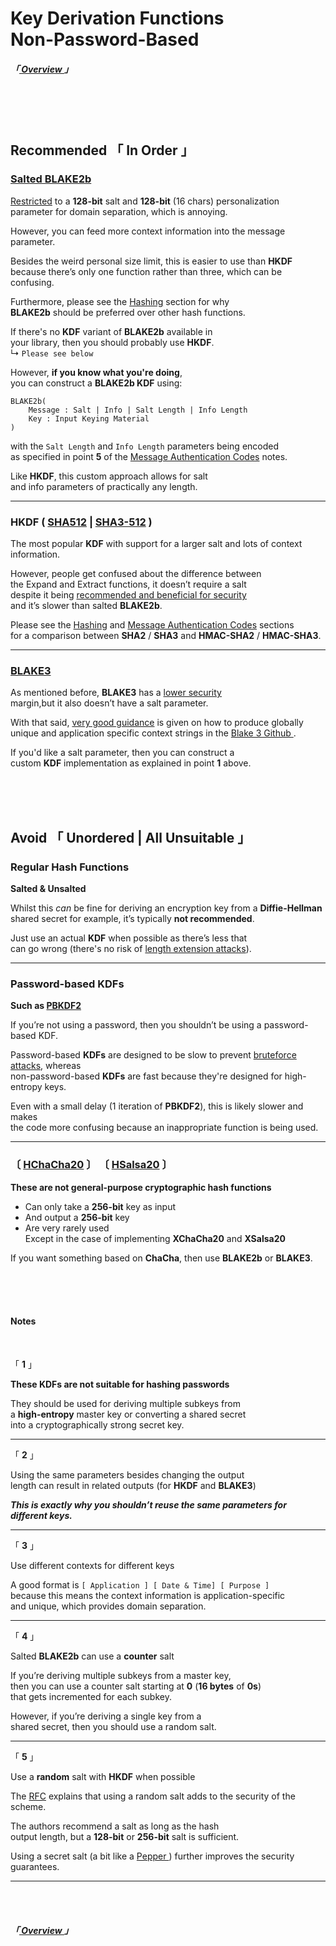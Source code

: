 
[ Key Derivation ]: https://doc.libsodium.org/key_derivation
[ Nonce Extension ]: https://doc.libsodium.org/key_derivation#nonce-extension

[ Blake 2 ]: https://www.blake2.net/blake2.pdf
[ Blake 3 ]: https://github.com/BLAKE3-team/BLAKE3#the-blake3-crate-
[ Blake 3 Specs ]: https://github.com/BLAKE3-team/BLAKE3-specs/blob/master/blake3.pdf
[ Blake 3 Github ]: https://github.com/BLAKE3-team/BLAKE3

[ RFC5869 ]: https://datatracker.ietf.org/doc/html/rfc5869#section-3.1

[ HKDF ]: https://en.wikipedia.org/wiki/HKDF
[ PBKDF2 ]: https://en.wikipedia.org/wiki/PBKDF2
[ XSalsa ]: https://cr.yp.to/snuffle/xsalsa-20110204.pdf
[ Pepper ]: https://en.wikipedia.org/wiki/Pepper_(cryptography)

[ Bruteforce Attack ]: https://en.wikipedia.org/wiki/Brute-force_attack
[ Length Extension Attack ]: https://en.wikipedia.org/wiki/Length_extension_attack

[ Overview ]: ../Overview


# Key Derivation Functions<br>Non-Password-Based
##### 「[ Overview ]」

<br>
<br>
<br>

## **Recommended** 「 In Order 」

### [Salted BLAKE2b][ Key Derivation ]

[Restricted][ Blake 2 ] to a **128-bit** salt and **128-bit** (16 chars) personalization<br>parameter for domain separation, which is annoying.

However, you can feed more context information into the message parameter.

Besides the weird personal size limit, this is easier to use than **HKDF**<br>
because there’s only one function rather than three, which can be confusing.

Furthermore, please see the [Hashing](./Hashing) section for why<br>
**BLAKE2b** should be preferred over other hash functions.

If there's no **KDF** variant of **BLAKE2b** available in<br>
your library, then you should probably use **HKDF**.<br>
↳ `Please see below`

However, **if you know what you're doing**,<br>
you can construct a **BLAKE2b KDF** using:

```
BLAKE2b(
    Message : Salt | Info | Salt Length | Info Length
    Key : Input Keying Material
)
```

with the `Salt Length` and `Info Length` parameters being encoded<br>
as specified in point **5** of the [Message Authentication Codes](./Message%20Authentication) notes.

Like **HKDF**, this custom approach allows for salt<br>
and info parameters of practically any length.

---

### HKDF ( [SHA512][ HKDF ] | [SHA3-512][ HKDF ] )

The most popular **KDF** with support for a larger salt and lots of context information.

However, people get confused about the difference between<br>
the Expand and Extract functions, it doesn’t require a salt<br>
despite it being [recommended and beneficial for security][ RFC5869 ]<br>
and it’s slower than salted **BLAKE2b**.

Please see the [Hashing](./Hashing) and [Message Authentication Codes](./Message%20Authentication) sections<br>
for a comparison between **SHA2** / **SHA3** and **HMAC-SHA2** / **HMAC-SHA3**.

---

### [BLAKE3][ Blake 3 ]

As mentioned before, **BLAKE3** has a [lower security][ Blake 3 Specs ]<br>
margin,but it also doesn’t have a salt parameter.

With that said, [very good guidance][ Blake 3 ] is given on how to produce globally<br>
unique and application specific context strings in the [ Blake 3 Github ].

If you'd like a salt parameter, then you can construct a<br>
custom **KDF** implementation as explained in point **1** above.


<br>
<br>
<br>

## **Avoid** 「 Unordered | All Unsuitable 」

### Regular Hash Functions
**Salted & Unsalted**

Whilst this *can* be fine for deriving an encryption key from a **Diffie-Hellman**<br>
shared secret for example, it’s typically **not recommended**.

Just use an actual **KDF** when possible as there’s less that<br>
can go wrong (there's no risk of [length extension attacks][ Length Extension Attack ]).

---

### Password-based KDFs
**Such as [PBKDF2][ PBKDF2 ]**

If you’re not using a password, then you shouldn’t be using a password-based KDF.

Password-based **KDFs** are designed to be slow to prevent [bruteforce attacks][ Bruteforce Attack ], whereas<br>
non-password-based **KDFs** are fast because they're designed for high-entropy keys.

Even with a small delay (1 iteration of **PBKDF2**), this is likely slower and makes<br>
the code more confusing because an inappropriate function is being used.

---

### 〔 [HChaCha20][ Nonce Extension ] 〕  〔 [HSalsa20][ XSalsa ] 〕
**These are not general-purpose cryptographic hash functions**

- Can only take a **256-bit** key as input
- And output a **256-bit** key
- Are very rarely used<br>
  Except in the case of implementing **XChaCha20** and **XSalsa20**

If you want something based on **ChaCha**, then use **BLAKE2b** or **BLAKE3**.


<br>
<br>
<br>

#### **Notes**

<br>

「 **1** 」

**These KDFs are not suitable for hashing passwords**

They should be used for deriving multiple subkeys from<br>
a **high-entropy** master key or converting a shared secret<br>
into a cryptographically strong secret key.

---

「 **2** 」

Using the same parameters besides changing the output<br>
length can result in related outputs (for **HKDF** and **BLAKE3**)

***This is exactly why you shouldn’t reuse the same parameters for different keys.***

---

「 **3** 」

Use different contexts for different keys

A good format is `[ Application ] [ Date & Time] [ Purpose ]`<br>
because this means the context information is application-specific<br>
and unique, which provides domain separation.

---

「 **4** 」

Salted **BLAKE2b** can use a **counter** salt

If you’re deriving multiple subkeys from a master key,<br>
then you can use a counter salt starting at **0** (**16 bytes** of **0s**)<br>
that gets incremented for each subkey.

However, if you’re deriving a single key from a<br>
shared secret, then you should use a random salt.

---

「 **5** 」

Use a **random** salt with **HKDF** when possible

The [RFC][ RFC5869 ] explains that using a random salt adds to the security of the scheme.

The authors recommend a salt as long as the hash<br>
output length, but a **128-bit** or **256-bit** salt is sufficient.

Using a secret salt (a bit like a [ Pepper ]) further improves the security guarantees.

---

<br>
<br>

##### 「[ Overview ]」
